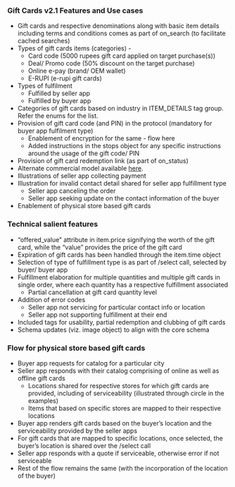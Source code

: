 ### Gift Cards v2.1 Features and Use cases
  - Gift cards and respective denominations along with basic item details including terms and conditions comes as part of on_search (to facilitate cached searches)
  - Types of gift cards items (categories) - 
      - Card code (5000 rupees gift card applied on target purchase(s))
      - Deal/ Promo code (50% discount on the target purchase)
      - Online e-pay (brand/ OEM wallet)
      - E-RUPI (e-rupi gift cards)
  - Types of fulfilment
      - Fulfilled by seller app
      - Fulfilled by buyer app
  - Categories of gift cards based on industry in ITEM_DETAILS tag group. Refer the enums for the list.
  - Provision of gift card code (and PIN) in the protocol (mandatory for buyer app fulfilment type)
      - Enablement of encryption for the same - flow here
      - Added instructions in the stops object for any specific instructions around the usage of the gift code/ PIN
  - Provision of gift card redemption link (as part of on_status)
  - Alternate commercial model available [here](https://docs.google.com/document/d/1R6A84h6Rn21ezRBwLcsD81miOnAsFvtxiJdzP1yml3M/edit?usp=sharing).
  - Illustrations of seller app collecting payment
  - Illustration for invalid contact detail shared for seller app fulfillment type
    - Seller app canceling the order
    - Seller app seeking update on the contact information of the buyer
  - Enablement of physical store based gift cards 
    
### Technical salient features
  - “offered_value” attribute in item.price signifying the worth of the gift card, while the “value” provides the price of the gift card
  -  Expiration of gift cards has been handled through the item.time object
  - Selection of type of fulfillment type is as part of /select call, selected by buyer/ buyer app
  - Fulfillment elaboration for multiple quantities and multiple gift cards in single order, where each quantity has a respective       fulfillment associated
    - Partial cancellation at gift card quantity level
  - Addition of error codes
    - Seller app not servicing for particular contact info or location
    - Seller app not supporting fulfillment at their end
  - Included tags for usability, partial redemption and clubbing of gift cards
  - Schema updates  (viz. image object) to align with the core schema

### Flow for physical store based gift cards
 
- Buyer app requests for catalog for a particular city
- Seller app responds with their catalog comprising of online as well as offline gift cards
  - Locations shared for respective stores for which gift cards are provided, including of serviceability (illustrated through circle in the examples) 
  - Items that based on specific stores are mapped to their respective locations
- Buyer app renders gift cards based on the buyer’s location and the serviceability provided by the seller apps
- For gift cards that are mapped to specific locations, once selected, the buyer’s location is shared over the /select call 
- Seller app responds with a quote if serviceable, otherwise error if not serviceable
- Rest of the flow remains the same (with the incorporation of the location of the buyer)


   

    

   

